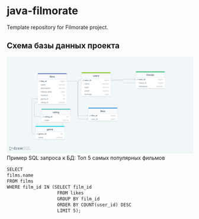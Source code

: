# java-filmorate
Template repository for Filmorate project.
## Схема базы данных проекта
![](/drawSQL-filmorate-export-2023-05-20.png)
Пример SQL запроса к БД:
Топ 5 самых популярных фильмов
```
SELECT
films.name
FROM films
WHERE film_id IN (SELECT film_id
                   FROM likes
                   GROUP BY film_id
                   ORDER BY COUNT(user_id) DESC
                   LIMIT 5);
```
